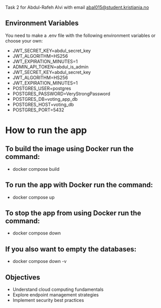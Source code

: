 Task 2 for Abdul-Rafeh Alvi with email abal015@student.kristiania.no


## Environment Variables
You need to make a .env file with the following environment variables or choose your own:

- JWT_SECRET_KEY=abdul_secret_key 
- JWT_ALGORITHM=HS256
- JWT_EXPIRATION_MINUTES=1
- ADMIN_API_TOKEN=abdul_is_admin
- JWT_SECRET_KEY=abdul_secret_key
- JWT_ALGORITHM=HS256
- JWT_EXPIRATION_MINUTES=1
- POSTGRES_USER=postgres
- POSTGRES_PASSWORD=VeryStrongPassword
- POSTGRES_DB=voting_app_db
- POSTGRES_HOST=voting_db
- POSTGRES_PORT=5432

# How to run the app
## To build the image using Docker run the command:

- docker compose build

## To run the app with Docker run the command:
- docker compose up

## To stop the app from using Docker run the command:
- docker compose down

## If you also want to empty the databases:
- docker compose down -v


## Objectives
- Understand cloud computing fundamentals
- Explore endpoint management strategies
- Implement security best practices
